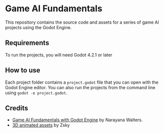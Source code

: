 
# Game AI Fundamentals

This repository contains the source code and assets for a series of game AI projects using the Godot Engine.

## Requirements

To run the projects, you will need Godot 4.2.1 or later

## How to use

Each project folder contains a `project.godot` file that you can open with the Godot Engine editor. You can also run the projects from the command line using `godot -e project.godot`.

## Credits
 - [Game AI Fundamentals with Godot
   Engine](https://www.udemy.com/course/game-ai-fundamentals-with-godot-engine/) by Narayana Walters.
 - [3D animated assets](https://zsky2000.itch.io/) by Zsky
